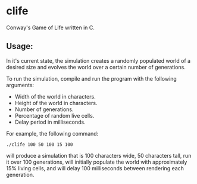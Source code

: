 clife
=====

Conway's Game of Life written in C.

Usage:
-----------

In it's current state, the simulation creates a randomly populated world of a desired size
and evolves the world over a certain number of generations.

To run the simulation, compile and run the program with the following arguments:
- Width of the world in characters.
- Height of the world in characters.
- Number of generations.
- Percentage of random live cells.
- Delay period in milliseconds.

For example, the following command:

<code>./clife 100 50 100 15 100</code>

will produce a simulation that is 100 characters wide, 50 characters tall, run it over 100
generations, will initially populate the world with approximately 15% living cells, and
will delay 100 milliseconds between rendering each generation.
